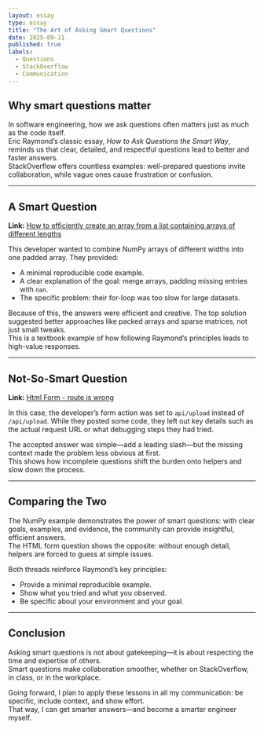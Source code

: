 ```yaml
---
layout: essay
type: essay
title: "The Art of Asking Smart Questions"
date: 2025-09-11
published: true
labels:
  - Questions
  - StackOverflow
  - Communication
---
```


## Why smart questions matter

In software engineering, how we ask questions often matters just as much as the code itself.  
Eric Raymond’s classic essay, *How to Ask Questions the Smart Way*, reminds us that clear, detailed, and respectful questions lead to better and faster answers.  
StackOverflow offers countless examples: well-prepared questions invite collaboration, while vague ones cause frustration or confusion.

---

## A Smart Question

**Link:** [How to efficiently create an array from a list containing arrays of different lengths](https://stackoverflow.com/questions/79758933/how-to-efficiently-create-an-array-from-a-list-containing-arrays-of-different-le)

This developer wanted to combine NumPy arrays of different widths into one padded array. They provided:

- A minimal reproducible code example.  
- A clear explanation of the goal: merge arrays, padding missing entries with `nan`.  
- The specific problem: their for-loop was too slow for large datasets.  

Because of this, the answers were efficient and creative. The top solution suggested better approaches like packed arrays and sparse matrices, not just small tweaks.  
This is a textbook example of how following Raymond’s principles leads to high-value responses.

---

## Not-So-Smart Question

**Link:** [Html Form - route is wrong](https://stackoverflow.com/questions/13277385/html-form-route-is-wrong)

In this case, the developer’s form action was set to `api/upload` instead of `/api/upload`. While they posted some code, they left out key details such as the actual request URL or what debugging steps they had tried.  

The accepted answer was simple—add a leading slash—but the missing context made the problem less obvious at first.  
This shows how incomplete questions shift the burden onto helpers and slow down the process.

---

## Comparing the Two

The NumPy example demonstrates the power of smart questions: with clear goals, examples, and evidence, the community can provide insightful, efficient answers.  
The HTML form question shows the opposite: without enough detail, helpers are forced to guess at simple issues.  

Both threads reinforce Raymond’s key principles:  
- Provide a minimal reproducible example.  
- Show what you tried and what you observed.  
- Be specific about your environment and your goal.  

---

## Conclusion

Asking smart questions is not about gatekeeping—it is about respecting the time and expertise of others.  
Smart questions make collaboration smoother, whether on StackOverflow, in class, or in the workplace.  

Going forward, I plan to apply these lessons in all my communication: be specific, include context, and show effort.  
That way, I can get smarter answers—and become a smarter engineer myself.  
